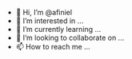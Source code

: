 - 👋 Hi, I’m @afiniel
- 👀 I’m interested in ...
- 🌱 I’m currently learning ...
- 💞️ I’m looking to collaborate on ...
- 📫 How to reach me ...

<!---
afiniel/afiniel is a ✨ special ✨ repository because its `README.md` (this file) appears on your GitHub profile.
You can click the Preview link to take a look at your changes.
--->
